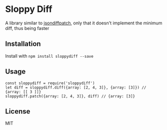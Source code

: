 # Sloppy Diff
A library similar to [jsondiffpatch](https://github.com/benjamine/jsondiffpatch), only that it doesn't implement the minimum diff, thus being faster

## Installation
Install with `npm install sloppydiff --save`

## Usage
```
const sloppydiff = require('sloppydiff')
let diff = sloppydiff.diff({array: [2, 4, 3]}, {array: [3]}) // {array: [[ 3 ]]}
sloppydiff.patch({array: [2, 4, 3]}, diff) // {array: [3]}
```

## License
MIT

